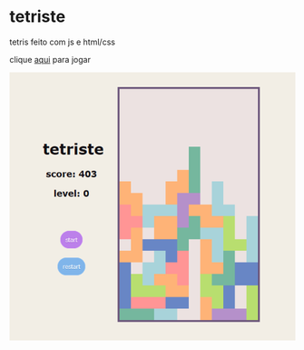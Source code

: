 # tetriste

tetris feito com js e html/css

clique [aqui](https://aliceoq.github.io/tetriste/index.html) para jogar

<p align="center">
  <img src="tetris.png" alt="tetris"/>
</p>